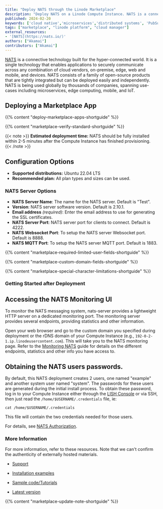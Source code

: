 ```yaml
---
title: "Deploy NATS through the Linode Marketplace"
description: "Deploy NATS on a Linode Compute Instance. NATS is a connective technology responsible for addressing, discovery and exchanging of messages that drive the common patterns in distributed systems; asking and answering questions, aka services/microservices, and making and processing statements, or stream processing."
published: 2024-02-20
keywords: ['cloud native','microservices','distributed systems', 'PubSub']
tags: ["marketplace", "linode platform", "cloud manager"]
external_resources:
- '[NATS](https://nats.io/)'
authors: ["Akamai"]
contributors: ["Akamai"]
---
```


[NATS](https://docs.nats.io/nats-concepts/overview) is a connective technology built for the hyper-connected world. It is a single technology that enables applications to securely communicate across any combination of cloud vendors, on-premise, edge, web and mobile, and devices. NATS consists of a family of open-source products that are tightly integrated but can be deployed easily and independently. NATS is being used globally by thousands of companies, spanning use-cases including microservices, edge computing, mobile, and IoT.

## Deploying a Marketplace App

{{% content "deploy-marketplace-apps-shortguide" %}}

{{% content "marketplace-verify-standard-shortguide" %}}

{{< note >}}
**Estimated deployment time:** NATS should be fully installed within 2-5 minutes after the Compute Instance has finished provisioning.
{{< /note >}}

## Configuration Options

- **Supported distributions:** Ubuntu 22.04 LTS
- **Recommended plan:** All plan types and sizes can be used.

### NATS Server Options

- **NATS Server Name**: The name for the NATS server. Default is "Test".
- **Version**: NATS server software version. Default is 2.10.1.
- **Email address** *(required)*: Enter the email address to use for generating the SSL certificates.
- **NATS Server Port**: NATS server port for clients to connect. Default is 4222.
- **NATS Websocket Port**: To setup the NATS server Websocket port. Default is 8888.
- **NATS MQTT Port**: To setup the NATS server MQTT port. Default is 1883.

{{% content "marketplace-required-limited-user-fields-shortguide" %}}

{{% content "marketplace-custom-domain-fields-shortguide" %}}

{{% content "marketplace-special-character-limitations-shortguide" %}}

### Getting Started after Deployment

## Accessing the NATS Monitoring UI

To monitor the NATS messaging system, nats-server provides a lightweight HTTP server on a dedicated monitoring port. The monitoring server provides several endpoints, providing statistics and other information.

Open your web browser and go to the custom domain you specified during deployment or the rDNS domain of your Compute Instance (e.g., `192-0-2-1.ip.linodeusercontent.com`). This will take you to the NATS monitoring page. Refer to the [Monitoring NATS](https://docs.nats.io/running-a-nats-service/nats_admin/monitoring) guide for details on the different endpoints, statistics and other info you have access to.

## Obtaining the NATS users passwords.

By default, this NATS deployment creates 2 users, one named "example" and another system user named "system". The passwords for these users are generated during the initial install process. To obtain these password, log in to your Compute Instance either through the [LISH Console](/docs/products/compute/compute-instances/guides/lish/#through-cloud-manager-weblish) or via SSH, then just read the `/home/$USERNAME/.credentials` file, ie:

```command
cat /home/$USERNAME/.credentials
```
This file will contain the two credentials needed for those users.

For details, see [NATS Authorization](https://docs.nats.io/running-a-nats-service/configuration/securing_nats/authorization).

### More Information

For more information, refer to these resources. Note that we can't confirm the authenticity of externally hosted materials.

- [Support](https://natsio.slack.com/)

- [Installation examples](https://docs.nats.io/running-a-nats-service/introduction/installation)

- [Sample code/Tutorials](https://natsbyexample.com/)

- [Latest version](https://github.com/nats-io/nats-server)

{{% content "marketplace-update-note-shortguide" %}}